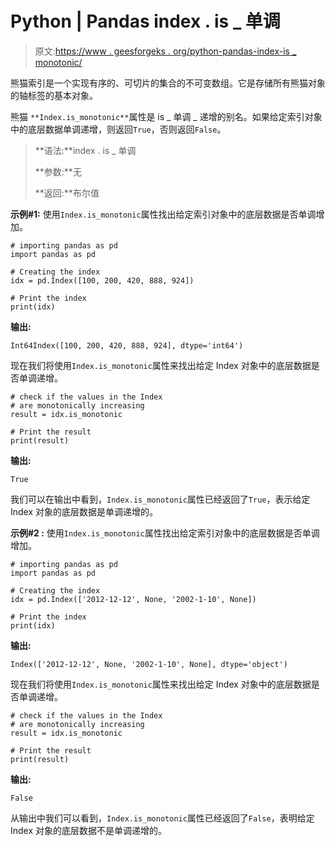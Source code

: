 # Python | Pandas index . is _ 单调

> 原文:[https://www . geesforgeks . org/python-pandas-index-is _ monotonic/](https://www.geeksforgeeks.org/python-pandas-index-is_monotonic/)

熊猫索引是一个实现有序的、可切片的集合的不可变数组。它是存储所有熊猫对象的轴标签的基本对象。

熊猫 `**Index.is_monotonic**`属性是 is _ 单调 _ 递增的别名。如果给定索引对象中的底层数据单调递增，则返回`True`，否则返回`False`。

> **语法:**index . is _ 单调
> 
> **参数:**无
> 
> **返回:**布尔值

**示例#1:** 使用`Index.is_monotonic`属性找出给定索引对象中的底层数据是否单调增加。

```
# importing pandas as pd
import pandas as pd

# Creating the index
idx = pd.Index([100, 200, 420, 888, 924])

# Print the index
print(idx)
```

**输出:**

```
Int64Index([100, 200, 420, 888, 924], dtype='int64')

```

现在我们将使用`Index.is_monotonic`属性来找出给定 Index 对象中的底层数据是否单调递增。

```
# check if the values in the Index
# are monotonically increasing
result = idx.is_monotonic

# Print the result
print(result)
```

**输出:**

```
True
```

我们可以在输出中看到，`Index.is_monotonic`属性已经返回了`True`，表示给定 Index 对象的底层数据是单调递增的。

**示例#2 :** 使用`Index.is_monotonic`属性找出给定索引对象中的底层数据是否单调增加。

```
# importing pandas as pd
import pandas as pd

# Creating the index
idx = pd.Index(['2012-12-12', None, '2002-1-10', None])

# Print the index
print(idx)
```

**输出:**

```
Index(['2012-12-12', None, '2002-1-10', None], dtype='object')

```

现在我们将使用`Index.is_monotonic`属性来找出给定 Index 对象中的底层数据是否单调递增。

```
# check if the values in the Index
# are monotonically increasing
result = idx.is_monotonic

# Print the result
print(result)
```

**输出:**

```
False
```

从输出中我们可以看到，`Index.is_monotonic`属性已经返回了`False`，表明给定 Index 对象的底层数据不是单调递增的。